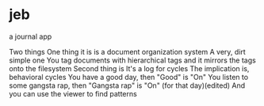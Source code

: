# jeb
a journal app

Two things
One thing it is is a document organization system
A very, dirt simple one
You tag documents with hierarchical tags and it mirrors the tags onto the filesystem
Second thing is
It's a log for cycles
The implication is, behavioral cycles
You have a good day, then "Good" is "On"
You listen to some gangsta rap, then "Gangsta rap" is "On"
(for that day)(edited)
And you can use the viewer to find patterns
